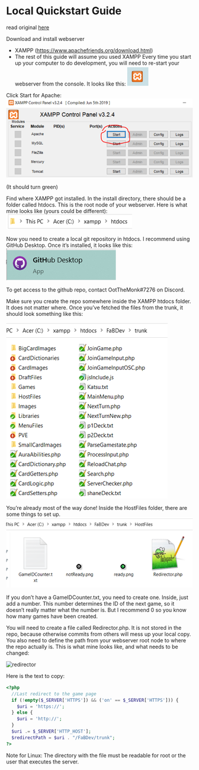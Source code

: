 # Local Quickstart Guide

read original [here](https://docs.google.com/document/d/1qVlTrst58iZ_6xD9PkxIgZUiSKzV-S4eTJmK32qzaP0)

Download and install webserver

- XAMPP (https://www.apachefriends.org/download.html)
- The rest of this guide will assume you used XAMPP
  Every time you start up your computer to do development, you will need to re-start your webserver from the console. It looks like this:
  ![xampp](.github/xampp-icon.png)

Click Start for Apache:
![xampp control](.github/xampp-control-panel.png)

(It should turn green)

Find where XAMPP got installed. In the install directory, there should be a folder called htdocs. This is the root node of your webserver. Here is what mine looks like (yours could be different):
![xampp path](.github/xampp-path.png)

Now you need to create a local git repository in htdocs. I recommend using GitHub Desktop. Once it’s installed, it looks like this:
![github desktop](.github/github-desktop.png)

To get access to the github repo, contact OotTheMonk#7276 on Discord.

Make sure you create the repo somewhere inside the XAMPP htdocs folder. It does not matter where. Once you’ve fetched the files from the trunk, it should look something like this:

![trunk](.github/trunk.png)

You’re already most of the way done! Inside the HostFiles folder, there are some things to set up.
![host files](.github/hostFiles.png)

If you don’t have a GameIDCounter.txt, you need to create one. Inside, just add a number. This number determines the ID of the next game, so it doesn’t really matter what the number is. But I recommend 0 so you know how many games have been created.

You will need to create a file called Redirector.php. It is not stored in the repo, because otherwise commits from others will mess up your local copy. You also need to define the path from your webserver root node to where the repo actually is. This is what mine looks like, and what needs to be changed:

![redirector](.github/redirector.png)

Here is the text to copy:

```php
<?php
  //Last redirect to the game page
  if (!empty($_SERVER['HTTPS']) && ('on' == $_SERVER['HTTPS'])) {
    $uri = 'https://';
  } else {
    $uri = 'http://';
  }
  $uri .= $_SERVER['HTTP_HOST'];
  $redirectPath = $uri . "/FaBDev/trunk";
?>
```

Note for Linux: The directory with the file must be readable for root or the user that executes the server.
